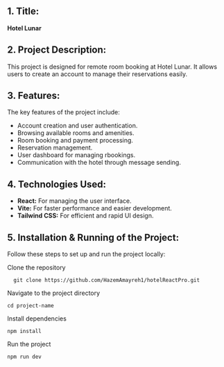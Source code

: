 ## 1. **Title:**
   **Hotel Lunar**

## 2. **Project Description:**
   This project is designed for remote room booking at Hotel Lunar. It allows users to create an account to manage their reservations easily.

## 3. **Features:**
   The key features of the project include:
   - Account creation and user authentication.
   - Browsing available rooms and amenities.
   - Room booking and payment processing.
   - Reservation management.
   - User dashboard for managing rbookings.
   - Communication with the hotel through message sending.

## 4. **Technologies Used:**
   - **React:** For managing the user interface.
   - **Vite:** For faster performance and easier development.
   - **Tailwind CSS:** For efficient and rapid UI design.

## 5. Installation & Running of the Project:
Follow these steps to set up and run the project locally:

Clone the repository
```
  git clone https://github.com/HazemAmayreh1/hotelReactPro.git
```
Navigate to the project directory
```
cd project-name
```
Install dependencies
```
npm install
```
Run the project
```
npm run dev
```
